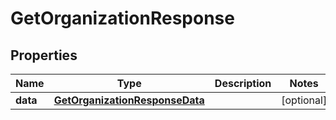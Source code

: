 
# GetOrganizationResponse

## Properties
Name | Type | Description | Notes
------------ | ------------- | ------------- | -------------
**data** | [**GetOrganizationResponseData**](GetOrganizationResponseData.md) |  |  [optional]




